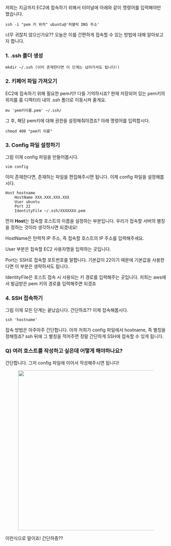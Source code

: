 <p>저희는 지금까지 EC2에 접속하기 위해서 터미널에 아래와 같이 명령어를 입력해야만 했습니다.</p>
<pre class="kotlin"><code>ssh -i "pem 키 위치" ubuntu@'퍼블릭 DNS 주소'
</code></pre>
<p>너무 귀찮치 않으신가요?? 오늘은 이를 간편하게 접속할 수 있는 방법에 대해 알아보고자 합니다.</p>
<h3>1. .ssh 폴더 생성</h3>
<pre class="arduino"><code>mkdir ~/.ssh (이미 존재한다면 이 단계는 넘어가셔도 됩니다!)
</code></pre>
<h3>2. 키페어 파일 가져오기</h3>
<p>EC2에 접속하기 위해 필요한 pem키!! 다들 기억하시죠? 현재 저장되어 있는 pem키의 위치를 홈 디렉터리 내의 .ssh 폴더로 이동시켜 줄게요.</p>
<pre class="arcade"><code>mv 'pem키이름.pem' ~/.ssh/
</code></pre>
<p>그 후, 해당 pem키에 대해 권한을 설정해줘야겠죠? 아래 명령어를 입력합시다.</p>
<pre class="lsl"><code>chmod 400 "pem키 이름"
</code></pre>
<h3>3. Config 파일 설정하기</h3>
<p>그럼 이제 config 파일을 만들어봅시다.</p>
<pre class="routeros"><code>vim config
</code></pre>
<p>이미 존재한다면, 존재하는 파일을 편집해주시면 됩니다. 이제 config 파일을 설정해봅시다.</p>
<pre class="routeros"><code>Host hostname
	HostName XXX.XXX.XXX.XXX
	User ubuntu
	Port 22
	IdentityFile ~/.ssh/XXXXXXX.pem
</code></pre>
<p>먼저 <b>Host</b>는 접속할 호스트의 이름을 설정하는 부분입니다. 우리가 접속할 서버의 별칭을 정하는 것이라 생각하시면 되겠네요!</p>
<p>HostName은 탄력적 IP 주소, 즉 접속할 호스트의 IP 주소를 입력해주세요.</p>
<p>User 부분은 접속할 EC2 사용자명을 입력하는 곳입니다.</p>
<p>Port는 SSH로 접속할 포트번호를 말합니다. 기본값이 22이기 때문에 기본값을 사용한다면 이 부분은 생략하셔도 됩니다.</p>
<p>IdentityFile은 호스트 접속 시 사용되는 키 경로를 입력해주는 곳입니다. 저희는 aws에서 발급받은 pem 키의 경로를 입력해주면 되겠죠</p>
<h3>4. SSH 접속하기</h3>
<p>그럼 이제 모든 단계는 끝났습니다. 간단하죠?? 이제 접속해봅시다.</p>
<pre class="nginx"><code>ssh 'hostname'
</code></pre>
<p>접속 방법은 아주아주 간단합니다. 아까 저희가 config 파일에서 hostname, 즉 별칭을 정해줬죠? ssh 뒤에 그 별칭을 적어주면 정말 간단하게 SSH에 접속할 수 있게 됩니다.</p>
<h3>Q) 여러 호스트를 작성하고 싶은데 어떻게 해야하나요?</h3>
<p>간단합니다. 그저 config 파일에 이어서 작성해주시면 됩니다!</p>
<p><figure class="imageblock alignCenter"><span><img height="501" src="https://blog.kakaocdn.net/dn/ctRD9k/btsMMyQsV0w/IJLaJrLmNaMP8sEfiML0E1/img.png" width="649" /></span></figure>
</p>
<p>이런식으로 말이죠! 간단하죵??</p>
<p>&nbsp;</p>